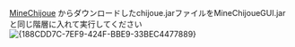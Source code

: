 [MineChijoue](https://github.com/Ballpythonsan/MineChijoue/) からダウンロードしたchijoue.jarファイルをMineChijoueGUI.jarと同じ階層に入れて実行してください
![{188CDD7C-7EF9-424F-BBE9-33BEC4477889}](https://github.com/user-attachments/assets/bde5369a-bddb-41a4-811d-5f1d9938e496)
